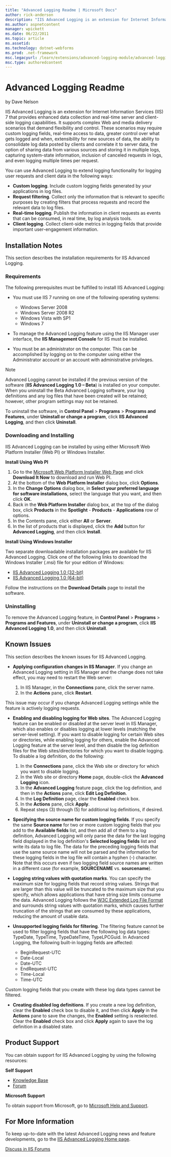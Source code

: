 ```yaml
---
title: "Advanced Logging Readme | Microsoft Docs"
author: rick-anderson
description: "IIS Advanced Logging is an extension for Internet Information Services (IIS) 7 that provides enhanced data collection and real-time server and client-side lo..."
ms.author: aspnetcontent
manager: wpickett
ms.date: 06/22/2011
ms.topic: article
ms.assetid: 
ms.technology: dotnet-webforms
ms.prod: .net-framework
msc.legacyurl: /learn/extensions/advanced-logging-module/advanced-logging-readme
msc.type: authoredcontent
---
```

Advanced Logging Readme
====================
by Dave Nelson

IIS Advanced Logging is an extension for Internet Information Services (IIS) 7 that provides enhanced data collection and real-time server and client-side logging capabilities. It supports complex Web and media delivery scenarios that demand flexibility and control. These scenarios may require custom logging fields, real-time access to data, greater control over what gets logged and when, extensibility for new sources of data, the ability to consolidate log data posted by clients and correlate it to server data, the option of sharing data from various sources and storing it in multiple logs, capturing system-state information, inclusion of canceled requests in logs, and even logging multiple times per request.

You can use Advanced Logging to extend logging functionality for logging user requests and client data in the following ways:

- **Custom logging**. Include custom logging fields generated by your applications in log files.
- **Request filtering**. Collect only the information that is relevant to specific purposes by creating filters that process requests and record the relevant data to log files.
- **Real-time logging**. Publish the information in client requests as events that can be consumed, in real time, by log analysis tools.
- **Client logging**. Collect client-side metrics in logging fields that provide important user-engagement information.

## Installation Notes

This section describes the installation requirements for IIS Advanced Logging.

### Requirements

The following prerequisites must be fulfilled to install IIS Advanced Logging:

- You must use IIS 7 running on one of the following operating systems: 

    - Windows Server 2008
    - Windows Server 2008 R2
    - Windows Vista with SP1
    - Windows 7
- To manage the Advanced Logging feature using the IIS Manager user interface, the **IIS Management Console** for IIS must be installed.
- You must be an administrator on the computer. This can be accomplished by logging on to the computer using either the Administrator account or an account with administrative privileges.

> [!NOTE]
>  
 Advanced Logging cannot be installed if the previous version of the software (**IIS Advanced Logging 1.0 – Beta**) is installed on your computer. When you uninstall the Beta Advanced Logging software, your log definitions and any log files that have been created will be retained; however, other program settings may not be retained.

To uninstall the software, in **Control Panel** &gt; **Programs** &gt; **Programs and Features**, under **Uninstall or change a program**, click **IIS Advanced Logging**, and then click **Uninstall**.

### Downloading and Installing

IIS Advanced Logging can be installed by using either Microsoft Web Platform Installer (Web PI) or Windows Installer.

**Install Using Web PI**

1. Go to the [Microsoft Web Platform Installer Web Page](https://go.microsoft.com/?linkid=9656457) and click **Download It Now** to download and run Web PI.
2. At the bottom of the **Web Platform Installer** dialog box, click **Options**.
3. In the **Change Options** dialog box, in **Select your preferred language for software installations**, select the language that you want, and then click **OK**.
4. Back in the **Web Platform Installer** dialog box, at the top of the dialog box, click **Products** in the **Spotlight** - **Products** - **Applications** row of options.
5. In the Contents pane, click either **All** or **Server**.
6. In the list of products that is displayed, click the **Add** button for **Advanced Logging**, and then click **Install**.

**Install Using Windows Installer**

Two separate downloadable installation packages are available for IIS Advanced Logging. Click one of the following links to download the Windows Installer (.msi) file for your edition of Windows:

- [IIS Advanced Logging 1.0 (32-bit)](https://go.microsoft.com/?linkid=9689912)
- [IIS Advanced Logging 1.0 (64-bit)](https://go.microsoft.com/?linkid=9689913)

Follow the instructions on the **Download Details** page to install the software.

### Uninstalling

To remove the Advanced Logging feature, in **Control Panel** &gt; **Programs** &gt; **Programs and Features**, under **Uninstall or change a program**, click **IIS Advanced Logging 1.0**, and then click **Uninstall**.

## Known Issues

This section describes the known issues for IIS Advanced Logging.

- **Applying configuration changes in IIS Manager**. If you change an Advanced Logging setting in IIS Manager and the change does not take effect, you may need to restart the Web server:  

    1. In IIS Manager, in the **Connections** pane, click the server name.
    2. In the **Actions** pane, click **Restart**.

 This issue may occur if you change Advanced Logging settings while the feature is actively logging requests.
- **Enabling and disabling logging for Web sites**. The Advanced Logging feature can be enabled or disabled at the server level in IIS Manager, which also enables or disables logging at lower levels (matching the server-level setting). If you want to disable logging for certain Web sites or directories, while enabling logging for others, enable the Advanced Logging feature at the server level, and then disable the log definition files for the Web sites/directories for which you want to disable logging. To disable a log definition, do the following: 

    1. In the **Connections** pane, click the Web site or directory for which you want to disable logging.
    2. In the Web site or directory **Home** page, double-click the **Advanced Logging** icon.
    3. In the **Advanced Logging** feature page, click the log definition, and then in the **Actions** pane, click **Edit Log Definition**.
    4. In the **Log Definition** page, clear the **Enabled** check box.
    5. In the **Actions** pane, click **Apply**.
    6. Repeat steps (3) through (5) for additional log definitions, if desired.
- **Specifying the source name for custom logging fields**. If you specify the same **Source name** for two or more custom logging fields that you add to the **Available fields** list, and then add all of them to a log definition, Advanced Logging will only parse the data for the last logging field displayed in the log definition's **Selected logging fields** list and write its data to log file. The data for the preceding logging fields that use the same source name will not be parsed and the information for these logging fields in the log file will contain a hyphen (-) character. Note that this occurs even if two logging field source names are written in a different case (for example, **SOURCENAME** vs. **sourcename**).
- **Logging string values with quotation marks**. You can specify the maximum size for logging fields that record string values. Strings that are larger than this value will be truncated to the maximum size that you specify, which allows applications that have string size limits consume the data. Advanced Logging follows the [W3C Extended Log File Format](https://go.microsoft.com/?linkid=9689679) and surrounds string values with quotation marks, which causes further truncation of the strings that are consumed by these applications, reducing the amount of usable data.
- **Unsupported logging fields for filtering**. The filtering feature cannot be used to filter logging fields that have the following log data types: TypeDate, TypeTime, TypeDateTime, TypeLPCGuid. In Advanced Logging, the following built-in logging fields are affected:  

    - BeginRequest-UTC
    - Date-Local
    - Date-UTC
    - EndRequest-UTC
    - Time-Local
    - Time-UTC

 Custom logging fields that you create with these log data types cannot be filtered.
- **Creating disabled log definitions**. If you create a new log definition, clear the **Enabled** check box to disable it, and then click **Apply** in the **Actions** pane to save the changes, the **Enabled** setting is reselected. Clear the **Enabled** check box and click **Apply** again to save the log definition in a disabled state.

## Product Support

You can obtain support for IIS Advanced Logging by using the following resources:

**Self Support**

- [Knowledge Base](https://go.microsoft.com/?linkid=9656144)
- [Forum](https://go.microsoft.com/?linkid=9656145)

**Microsoft Support**

To obtain support from Microsoft, go to [Microsoft Help and Support](https://go.microsoft.com/?linkid=9656146).

## For More Information

To keep up-to-date with the latest Advanced Logging news and feature developments, go to the [IIS Advanced Logging Home page](https://go.microsoft.com/?linkid=9656147).
  
  
[Discuss in IIS Forums](https://forums.iis.net/1160.aspx)